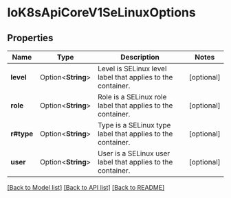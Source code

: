 # IoK8sApiCoreV1SeLinuxOptions

## Properties

Name | Type | Description | Notes
------------ | ------------- | ------------- | -------------
**level** | Option<**String**> | Level is SELinux level label that applies to the container. | [optional]
**role** | Option<**String**> | Role is a SELinux role label that applies to the container. | [optional]
**r#type** | Option<**String**> | Type is a SELinux type label that applies to the container. | [optional]
**user** | Option<**String**> | User is a SELinux user label that applies to the container. | [optional]

[[Back to Model list]](../README.md#documentation-for-models) [[Back to API list]](../README.md#documentation-for-api-endpoints) [[Back to README]](../README.md)


